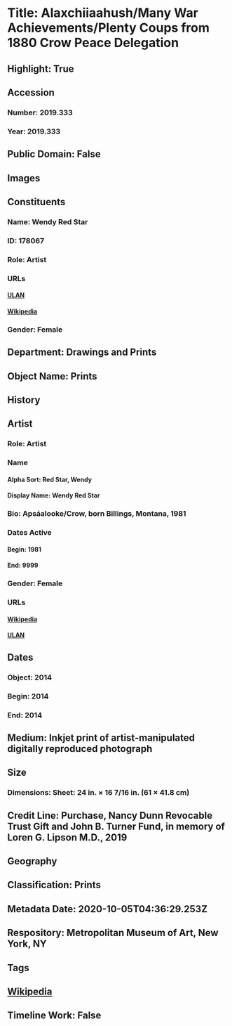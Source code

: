 # Title: Alaxchiiaahush/Many War Achievements/Plenty Coups from 1880 Crow Peace Delegation
## Highlight: True
## Accession
### Number: 2019.333
### Year: 2019.333
## Public Domain: False
## Images
## Constituents
### Name: Wendy Red Star
### ID: 178067
### Role: Artist
### URLs
#### [ULAN](http://vocab.getty.edu/page/ulan/500487646)
#### [Wikipedia](https://www.wikidata.org/wiki/Q23416926)
### Gender: Female
## Department: Drawings and Prints
## Object Name: Prints
## History
## Artist
### Role: Artist
### Name
#### Alpha Sort: Red Star, Wendy
#### Display Name: Wendy Red Star
### Bio: Apsáalooke/Crow, born Billings, Montana, 1981
### Dates Active
#### Begin: 1981
#### End: 9999
### Gender: Female
### URLs
#### [Wikipedia](https://www.wikidata.org/wiki/Q23416926)
#### [ULAN](http://vocab.getty.edu/page/ulan/500487646)
## Dates
### Object: 2014
### Begin: 2014
### End: 2014
## Medium: Inkjet print of artist-manipulated digitally reproduced photograph
## Size
### Dimensions: Sheet: 24 in. × 16 7/16 in. (61 × 41.8 cm)
## Credit Line: Purchase, Nancy Dunn Revocable Trust Gift and John B. Turner Fund, in memory of Loren G. Lipson M.D., 2019
## Geography
## Classification: Prints
## Metadata Date: 2020-10-05T04:36:29.253Z
## Respository: Metropolitan Museum of Art, New York, NY
## Tags
## [Wikipedia](https://www.wikidata.org/wiki/Q96756943)
## Timeline Work: False